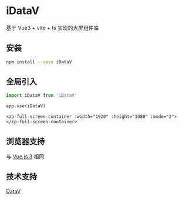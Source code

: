 # iDataV

基于 Vue3 + vite + ts 实现的大屏组件库

## 安装

```bash
npm install --save iDataV
```

## 全局引入

```js
import iDataV from 'iDataV'

app.use(iDataV)
```

```base
<zp-full-screen-container :width="1920" :height="1080" :mode="2">
</zp-full-screen-container>
```

## 浏览器支持

与 [Vue.js 3](https://github.com/vuejs/core/blob/main/README.md) 相同

## 技术支持

[DataV](https://github.com/DataV-Team/Datav)
